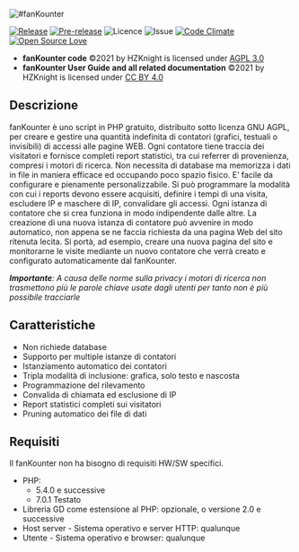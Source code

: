![#fanKounter](https://brend.h0model.org/software/fankounter/fankounter3.0.png)

[![Release](https://img.shields.io/github/release/lucliscio/fanKounter.svg)](https://github.com/lucliscio/fanKounter/releases/latest) 
[![Pre-release](https://img.shields.io/github/tag-pre/lucliscio/fankounter.svg?label=pre-release)](https://github.com/lucliscio/fanKounter/releases/tag/v5.1.0-rc.1)
![Licence](https://img.shields.io/github/license/lucliscio/fanKounter.svg)
![Issue](https://img.shields.io/github/issues/lucliscio/fanKounter.svg)
[![Code Climate](https://codeclimate.com/github/lucliscio/fanKounter/badges/gpa.svg)](https://codeclimate.com/github/lucliscio/fanKounter)
[![Open Source Love](https://badges.frapsoft.com/os/v1/open-source.svg?v=103)](https://github.com/ellerbrock/open-source-badges/)

- **fanKounter code** ©2021 by HZKnight is licensed under [AGPL 3.0](https://www.gnu.org/licenses/agpl-3.0.html)
- **fanKounter User Guide and all related documentation** ©2021 by HZKnight is licensed under [CC BY 4.0](https://creativecommons.org/licenses/by/4.0/?ref=chooser-v1) 

## Descrizione
fanKounter è uno script in PHP gratuito, distribuito sotto licenza GNU AGPL, per creare e gestire una quantità indefinita di contatori (grafici, testuali o invisibili) di accessi alle pagine WEB. Ogni contatore tiene traccia dei visitatori e fornisce completi report statistici, tra cui referrer di provenienza, compresi i motori di ricerca. Non necessita di database ma memorizza i dati in file in maniera efficace ed occupando poco spazio fisico. E’ facile da configurare e pienamente personalizzabile. Si può programmare la modalità con cui i reports devono essere acquisiti, definire i tempi di una visita, escludere IP e maschere di IP, convalidare gli accessi. Ogni istanza di contatore che si crea funziona in modo indipendente dalle altre. La creazione di una nuova istanza di contatore può avvenire in modo automatico, non appena se ne faccia richiesta da una pagina Web del sito ritenuta lecita. Si portà, ad esempio, creare una nuova pagina del sito e monitorarne le visite mediante un nuovo contatore che verrà creato e configurato automaticamente dal fanKounter.

***Importante**: A causa delle norme sulla privacy i motori di ricerca non trasmettono più le parole chiave usate dagli utenti per tanto non è più possibile tracciarle* 

## Caratteristiche
- Non richiede database
- Supporto per multiple istanze di contatori
- Istanziamento automatico dei contatori
- Tripla modalità di inclusione: grafica, solo testo e nascosta
- Programmazione del rilevamento
- Convalida di chiamata ed esclusione di IP
- Report statistici completi sui visitatori
- Pruning automatico dei file di dati

## Requisiti
Il fanKounter non ha bisogno di requisiti HW/SW specifici.
- PHP: 
  - 5.4.0 e successive
  - 7.0.1 Testato
- Libreria GD come estensione al PHP: opzionale, o versione 2.0 e successive
- Host server - Sistema operativo e server HTTP: qualunque
- Utente - Sistema operativo e browser: qualunque
